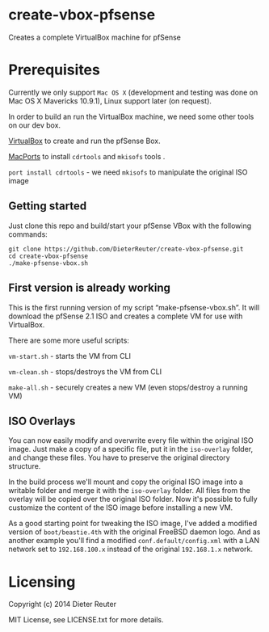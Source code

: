 create-vbox-pfsense
===================

Creates a complete VirtualBox machine for pfSense


# Prerequisites

Currently we only support `Mac OS X` (development and testing was done on Mac OS X Mavericks 10.9.1),
Linux support later (on request).

In order to build an run the VirtualBox machine, we need some other tools on our dev box.

[VirtualBox](http://virtualbox.org) to create and run the pfSense Box. 

[MacPorts](http://www.macports.org/install.php) to install `cdrtools` and `mkisofs` tools .

   `port install cdrtools` - we need `mkisofs` to manipulate the original ISO image


## Getting started
Just clone this repo and build/start your pfSense VBox with the following commands:

    git clone https://github.com/DieterReuter/create-vbox-pfsense.git
    cd create-vbox-pfsense
    ./make-pfsense-vbox.sh


## First version is already working
This is the first running version of my script “make-pfsense-vbox.sh”. 
It will download the pfSense 2.1 ISO and creates a complete VM for use with VirtualBox.

There are some more useful scripts:

`vm-start.sh` - starts the VM from CLI

`vm-clean.sh` - stops/destroys the VM from CLI

`make-all.sh` - securely creates a new VM (even stops/destroy a running VM)


## ISO Overlays
You can now easily modify and overwrite every file within the original ISO image. 
Just make a copy of a specific file, put it in the `iso-overlay` folder, and change these files.
You have to preserve the original directory structure.

In the build process we'll mount and copy the original ISO image into a writable folder and merge it with the
`iso-overlay` folder.  All files from the overlay will be copied over the original ISO folder.  Now it's possible
to fully customize the content of the ISO image before installing a new VM.

As a good starting point for tweaking the ISO image, I've added a modified version of `boot/beastie.4th` 
with the original FreeBSD daemon logo.
And as another example you'll find a modified `conf.default/config.xml` with a LAN network 
set to `192.168.100.x` instead of the original `192.168.1.x` network.


# Licensing
Copyright (c) 2014 Dieter Reuter

MIT License, see LICENSE.txt for more details.
